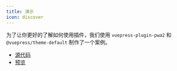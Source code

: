 ```yaml
---
title: 演示
icon: discover
---
```


为了让你更好的了解如何使用插件，我们使用 `vuepress-plugin-pwa2` 和 `@vuepress/theme-default` 制作了一个案例。

- [源代码](https://github.com/vuepress-theme-hope/vuepress-theme-hope/tree/main/demo/pwa2/)
- [预览](https://vuepress-theme-hope.github.io/pwa2-demo/)
